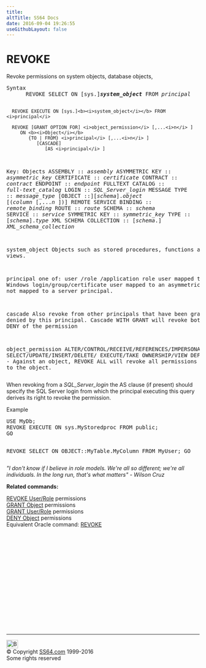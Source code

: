```yaml
---
title:
altTitle: SS64 Docs
date: 2016-09-04 19:26:55
useGithubLayout: false
---
```

<!-- #BeginLibraryItem "/Library/head_sql.lbi" --><!-- #EndLibraryItem --><h1>REVOKE</h1>
<p>Revoke permissions on system objects, database objects, </p>
<pre>Syntax
      REVOKE SELECT ON [sys.]<b><i>system_object</i></b> FROM <i>principal</i>

      REVOKE EXECUTE ON [sys.]<b><i>system_object</i></b> FROM <i>principal</i>

      REVOKE [GRANT OPTION FOR] <i>object_permission</i> [,...<i>n</i> ] 
         ON <b><i>Object</i></b>
            {TO | FROM} <i>principal</i> [,...<i>n</i> ]
               [CASCADE]
                  [AS <i>principal</i> ]

Key:
   Objects
          ASSEMBLY :: <i>assembly</i>
          ASYMMETRIC KEY :: <i>asymmetric_key</i>
          CERTIFICATE :: <i>certificate</i>
          CONTRACT :: <i>contract</i>
          ENDPOINT :: <i>endpoint</i>
          FULLTEXT CATALOG :: <i>full-text_catalog</i>
          LOGIN :: <i>SQL_Server_login</i>
          MESSAGE TYPE :: <i>message_type</i>
          [OBJECT ::][<i>schema</i>].<i>object</i> [(<i>column </i>[,...<i>n</i> ])]
          REMOTE SERVICE BINDING :: <i>remote_binding</i>
          ROUTE :: <i>route</i>
          SCHEMA :: <i>schema</i> 
          SERVICE :: <i>service</i>
          SYMMETRIC KEY :: <i>symmetric_key</i> 
          TYPE :: [<i>schema</i>].<i>type</i> 
          XML SCHEMA COLLECTION :: [<i>schema</i>.] <i>XML_schema_collection</i>

   system_object  Objects such as stored procedures, functions and views.

   principal   one of: 
                user /role /application role
                user mapped to a Windows login/group/certificate
                user mapped to an asymmetric key
                user not mapped to a server principal.

   cascade      Also revoke from other principals that have been
                granted or denied by this principal.
                Cascade WITH GRANT will revoke both GRANT and DENY of the permission

   object_permission
                ALTER/CONTROL/RECEIVE/REFERENCES/IMPERSONATE/
                SELECT/UPDATE/INSERT/DELETE/
                EXECUTE/TAKE OWNERSHIP/VIEW DEFINITION
                ALL - Against an object, REVOKE ALL will revoke all permissions applicable to the object.
</pre>
<p>When revoking from a <i>SQL_Server_login</i> the  AS clause (if present) should specify the SQL Server login from which the principal executing this query derives its right to revoke the permission.</p>
<p>Example</p>
<pre>USE MyDb;
REVOKE EXECUTE ON sys.MyStoredproc FROM public;
GO

REVOKE SELECT ON OBJECT::MyTable.MyColumn FROM MyUser;
GO</pre>
<p class="quote"><i>"I don't know if I believe in role models. We're all so different; we're all individuals. In the long run, that's what matters" - Wilson Cruz</i></p>
<p><b>Related commands:</b></p>
<p>  <a href="revoke_user.html">REVOKE User/Role</a> permissions<br>
  <a href="grant.html">GRANT Object</a> permissions<br>
  <a href="grant_user.html">GRANT User/Role</a> permissions<br>
  <a href="deny.html">DENY Object</a> permissions  <br>
Equivalent Oracle command: <a href="../ora/revoke.html">REVOKE</a></p><!-- #BeginLibraryItem "/Library/foot_sql.lbi" --><p><script async="" src="//pagead2.googlesyndication.com/pagead/js/adsbygoogle.js"></script>
<!-- ss64-sql -->
<ins class="adsbygoogle" style="display:inline-block;width:300px;height:250px" data-ad-client="ca-pub-6140977852749469" data-ad-slot="6953563613"></ins>
<script>
(adsbygoogle = window.adsbygoogle || []).push({});
</script></p>
<hr>
<div id="bl" class="footer"><a href="#"><img src="../images/top.png" width="30" height="22" alt="Back to the Top"></a></div>
<div id="br" class="footer, tagline">© Copyright <a href="http://ss64.com/">SS64.com</a> 1999-2016<br>
Some rights reserved</div><!-- #EndLibraryItem -->

